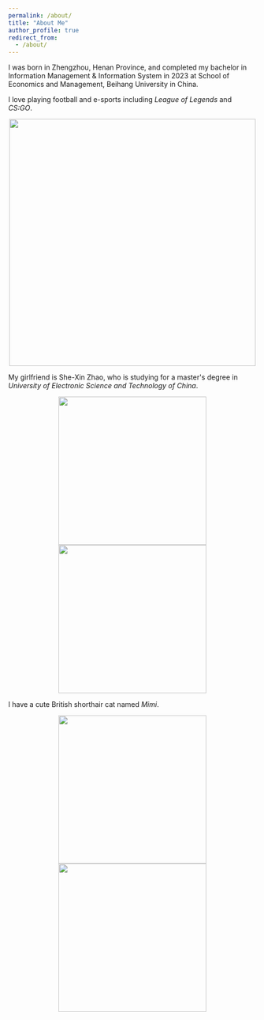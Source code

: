 ```yaml
---
permalink: /about/
title: "About Me"
author_profile: true
redirect_from: 
  - /about/
---
```


I was born in Zhengzhou, Henan Province, and completed my bachelor in Information Management & Information System in 2023 at School of Economics and Management, Beihang University in China.

I love playing football and e-sports including *League of Legends* and *CS:GO*.

<center><img src="https://pics-1309385371.cos.ap-beijing.myqcloud.com//typora-mac/89d2820a4068a99b3db30d6affba6069.JPG" width="500"/></center>



My girlfriend is She-Xin Zhao, who is studying for a master's degree in *University of Electronic Science and Technology of China*.

<center class="half">    <img src="https://pics-1309385371.cos.ap-beijing.myqcloud.com//typora-mac/IMG_2148.png" width="300"/>    <img src="https://pics-1309385371.cos.ap-beijing.myqcloud.com//typora-mac/IMG_1415.png" width="300"/> </center>

I have a cute British shorthair cat named *Mimi*.

<center class="half">    <img src="https://pics-1309385371.cos.ap-beijing.myqcloud.com//typora-mac/IMG_1691.png" width="300"/>    <img src="https://pics-1309385371.cos.ap-beijing.myqcloud.com//typora-mac/IMG_4024.png" width="300"/> </center>



